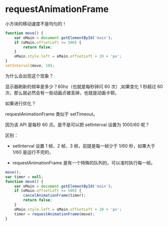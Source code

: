 # requestAnimationFrame

小方块的移动速度不是均匀的！

```js
function move() {
    var oMain = document.getElementById('main');
    if (oMain.offsetLeft >= 500) {
        return false;
    }
    oMain.style.left = oMain.offsetLeft + 20 + 'px';
}
setInterval(move, 10);
```

为什么会出现这个现象？

显示器刷新的频率是多少？60hz（也就是每秒钟闪 60 次）,如果变化 1 秒超过 60 次，那么就必然会有一些动画贞被丢掉，也就是动画卡顿。

如果进行优化？

requestAnimationFrame 类似于 setTimeout。

因为该 API 是每秒 60 贞。是不是可以把 setInterval 设置为 1000/60 呢？

区别：

-   setInterval 设置 1 帧、2 帧、3 帧，前提是每一帧少于 1/60 秒，如果大于 1/60 是运行不完的，

-   requestAnimationFrame 是有一个特殊的队列的，可以准时执行每一帧。

```js
move();
var timer = null;
function move() {
    var oMain = document.getElementById('main');
    if (oMain.offsetLeft >= 500) {
        cancelAnimationFrame(timer);
        return false;
    }
    oMain.style.left = oMain.offsetLeft + 20 + 'px';
    timer = requestAnimationFrame(move);
}
```
